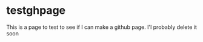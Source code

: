 # testghpage
This is a page to test to see if I can make a github page. I'l probably delete it soon
